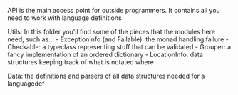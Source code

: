 API is the main access point for outside programmers. It contains all you need to work with language definitions

Utils: In this folder you'll find some of the pieces that the modules here need, such as...
	- ExceptionInfo (and Failable): the monad handling failure
	- Checkable: a typeclass representing stuff that can be validated
	- Grouper: a fancy implementation of an ordered dictionary
	- LocationInfo: data structures keeping track of what is notated where

Data: the definitions and parsers of all data structures needed for a languagedef
